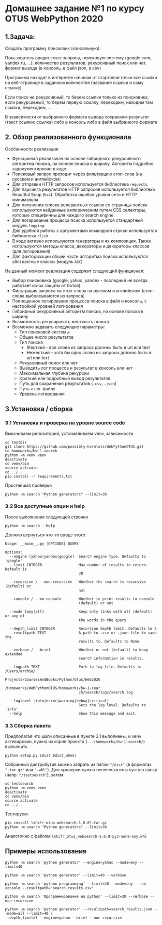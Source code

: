 # Домашнее задание №1 по курсу OTUS WebPython 2020

## 1.Задача:

Создать программу поисковик (консольную).

Пользователь вводит текст запроса, поисковую систему (google.com, yandex.ru, ...), количество 
результатов, рекурсивный поиск или нет, формат вывода (в консоль, в файл json, в csv)

Программа находит в интернете начиная от стартовой точки все ссылки на веб-странице в заданном 
количестве (название ссылки и саму ссылку)

Если поиск не рекурсивный, то берем ссылки только из поисковика, если рекурсивный, то берем 
первую ссылку, переходим, находим там ссылки, переходим, ...

В зависимости от выбранного формата вывода сохраняем результат (текст ссылки: ссылка) либо в 
консоль либо в файл выбранного формата

## 2. Обзор реализованного функционала

Особенности реализации

 - Функционал реализован на основе гибридного рекурсивного алгоритма поиска, на основе поиска в ширину.
 Алгоритм подробно задокументирован в коде.
 - Поисковый запрос проходит через фильтрацию стоп-слов (на русском и английском)
 - Для отправки HTTP запросов используется библиотека `requests`. 
 - Для парсинга результатов HTTP запросов используется библиотека Beautiful Soup (`bs4`). Обработка ошибок уровня сети и HTTP минимальна. 
 - Для получения списка релевантных ссылок со страницы поиска используются найденные эмпирическим путем
CSS селекторы, которые специфичны для каждого search engine. 
 - Для логирование процесса поиска используется стандартный модуль `logging`. 
 - Для удобной работы с аргументами командной строки используется библиотека `click`
 - В коде активно используются генераторы и их композиция. Также используются методы класса, 
декораторы и декораторы классов (для логирования)
 - Для факторизации общей части алгоритма поиска используются абстрактные классы (модуль `ABC`)

На данный момент реализация содержит следующий функционал:

 - Выбор поисковика (google, yahoo, yandex - последний не всегда работает из-за защиты от ботов)
 - Фильтрация запроса на стоп-слова на русском и английском (стоп-слова выбрасываются из запроса)
 - Полноценное логирование процесса поиска в файл и консоль, с настройкой уровней логирования
 - Гибридный рекурсивный алгоритм поиска, на основе поиска в ширину
 - Возможность регулировать жесткость поиска 
 - Возможно задавать следующие параметры:
    - Тип поисковой системы
    - Общее число результатов 
    - Тип поиска
        - Жесткий - все слова из запроса должны быть в url или text
        - Нежесткий - хотя бы одно слово из запросы должно быть в url или text
    - Рекурсивный поиск или нет
    - Выводить лог процесса и результат в консоль или нет
    - Максимальная глубина рекурсии
    - Краткий или подробный вывод результатов
    - Путь для сохранения результатов (`.csv`, `.json`)
    - Путь к лог-файлу
    - Уровень логирования
    
## 3.Установка / сборка

### 3.1 Установка и проверка на уровне source code

Выкачиваем репозиторий, устанавливаем venv, зависимости

    cd testdir
    git clone https://github.com/possibly-harmless/WebPythonOTUS.git
    cd homeworks/hw-1-search
    python -m venv venv
    deactivate
    cd venv/bin
    source activate
    cd ../..
    pip install -r requirements.txt
    
Простейшая проверка

    python -m search "Python generators" --limit=30
    
### 3.2 Все доступные опции и help    
    
После выполнения следующей строчки 

    python -m search --help
    
Должно вернуться что-то вроде этого:

    Usage: __main__.py [OPTIONS] QUERY
    
    Options:
      --engine [yahoo|yandex|google]  Search engine type. Defaults to 'google'
      --limit INTEGER                 Max number of results to return. Default is
                                      30
    
      --recursive / --non-recursive   Whether the search is recursive (default) or
                                      not
    
      --console / --no-console        Whether to print results to console
                                      (default) or not
    
      --mode [any|all]                Keep only links with all (default) or any of
                                      the words in the query
    
      --depth_limit INTEGER           Recursion depth limit. Defaults to 5
      --resultpath TEXT               A path to .csv or .json file to save the
                                      results to. Defaults to None
    
      --verbose / --brief             Whether or not (default) to keep extended
                                      search information in results.
    
      --logpath TEXT                  Path to log file. Defaults to /Users/archie/
                                      Projects/CoursesAndBooks/Python/Otus/Web2020
                                      /Homeworks/WebPythonOTUS/homeworks/hw-1-sear
                                      ch/search/logs/search.log
    
      --loglevel [info|error|warning|debug|critical]
                                      Sets the log level. Defaults to 'info'
      --help                          Show this message and exit.

    
### 3.3 Сборка пакета

Предполагая что шаги описанные в пункте 3.1 выполнены, и venv активирован, нужно из корня
проекта (`.../homeworks/hw-1-search/`) выполнить

    python setup.py sdist bdist_wheel 
        
Собранный дистрибутив можно забрать из папки `"/dist"` (в форматах `".tar.gz"` или `".whl"`).
Для проверки нужно пененести их в пустую папку (напр. `"/testsearch"`), затем

    cd testsearch
    python -m venv venv
    deactivate
    cd venv/bin
    source activate 
    cd ../..
 
Тестируем:   
    
    pip install lshifr-otus-websearch-1.0.0*.tar.gz
    python -m search "Python generators" --limit=30
    
Аналогочно с файлом  `lshifr_otus_websearch-1.0.0-py3-none-any.whl`
    

## Примеры использования  

    python -m search 'python generator' --engine=yahoo --mode=any --limit=40 
    
    python -m search 'python generator' --limit=40 --verbose
    
    python -m search 'python programming' --limit=40 --mode=any  --no-console --resultpath="search_results.csv"
    
    python -m search 'Программирование на python' --limit=30 --verbose --non-recursive

    python -m search 'python generator' --resultpath=search_results.json --mode=all --limit=40 \
    --depth_limit=7 --engine=yahoo --brief --non-recursive  